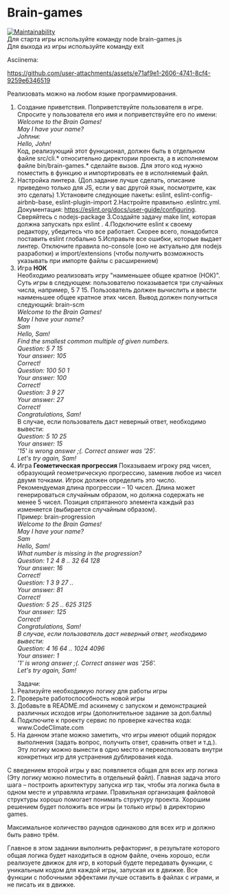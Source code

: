 # Brain-games
[![Maintainability](https://api.codeclimate.com/v1/badges/fa6210fc32de0b6ac60d/maintainability)](https://codeclimate.com/github/lemon571/Methodologies_dev/maintainability) <br>
Для старта игры используйте команду node brain-games.js<br>
Для выхода из игры используйте команду exit

Asciinema:


https://github.com/user-attachments/assets/e71af9e1-2606-4741-8cf4-9259e6346519


Реализовать можно на любом языке программирования.
1) Создание приветствия.
Поприветствуйте пользователя в игре. Спросите у пользователя его имя и поприветствуйте его по имени:<br>
*Welcome to the Brain Games!<br>
May I have your name? <br>
Johnни:<br>
Hello, John!*
<br>Код, реализующий этот функционал, должен быть в отдельном файле src/cli.* относительно директории проекта, а в исполняемом файле bin/brain-games.* сделайте вызов. Для этого код нужно поместить в функцию и импортировать ее в исполняемый файл.<br>
3) Настройка линтера. (Доп.задание лучше сделать, описание приведено только для JS, если у вас другой язык, посмотрите, как это сделать)  1.Установите следующие пакеты: eslint, eslint-config-airbnb-base, eslint-plugin-import  2.Настройте правильно .eslintrc.yml. Документация: https://eslint.org/docs/user-guide/configuring. Сверяйтесь с nodejs-package  3.Создайте задачу make lint, которая должна запускать npx eslint .  4.Подключите eslint к своему редактору, убедитесь что все работает. Скорее всего, понадобится поставить eslint глобально  5.Исправьте все ошибки, которые выдает линтер. Отключите правила no-console (оно не актуально для nodejs разработки) и import/extensions (чтобы получить возможность указывать при импорте файлы с расширением)<br>
4) Игра **НОК**<br>
Необходимо реализовать игру "наименьшее общее кратное (НОК)". Суть игры в следующем: пользователю показывается три случайных числа, например, 5 7 15. Пользователь должен вычислить и ввести наименьшее общее кратное этих чисел.
Вывод должен получиться следующий:
brain-scm<br>
*Welcome to the Brain Games!<br>
May I have your name?<br>
Sam<br>
Hello, Sam!<br>
Find the smallest common multiple of given numbers.<br>
Question: 5 7 15<br>
Your answer: 105<br>
Correct!<br>
Question: 100 50 1<br>
Your answer: 100<br>
Correct!<br>
Question: 3 9 27<br>
Your answer: 27<br>
Correct!<br>
Congratulations, Sam!*<br>
В случае, если пользователь даст неверный ответ, необходимо вывести:<br>
*Question: 5 10 25<br>
Your answer: 15<br>
'15' is wrong answer ;(. Correct answer was '25'.<br>
Let's try again, Sam!*<br>
5) Игра **Геометическая прогрессия**
Показываем игроку ряд чисел, образующий геометрическую прогрессию, заменив любое из чисел двумя точками. Игрок должен определить это число. Рекомендуемая длина прогрессии – 10 чисел. Длина может генерироваться случайным образом, но должна содержать не менее 5 чисел. Позиция спрятанного элемента каждый раз изменяется (выбирается случайным образом).<br>
Пример:
brain-progression<br>
*Welcome to the Brain Games!<br>
May I have your name?<br>
Sam<br>
Hello, Sam!<br>
What number is missing in the progression?<br>
Question: 1 2 4 8  .. 32 64 128<br>
Your answer: 16<br>
Correct!<br>
Question: 1 3 9 27 ..<br>
Your answer: 81<br>
Correct!<br>
Question: 5 25 .. 625 3125<br>
Your answer: 125<br>
Correct!<br>
Congratulations, Sam!<br>
В случае, если пользователь даст неверный ответ, необходимо вывести:<br>
Question: 4 16 64 .. 1024 4096<br>
Your answer:  1<br>
'1' is wrong answer ;(. Correct answer was '256'.<br>
Let's try again, Sam!*<br>
<ol>Задачи:
  <li>Реализуйте необходимую логику для работы игры</li>
  <li>Проверьте работоспособность новой игры</li>
  <li>Добавьте в README.md аскинему с запуском и демонстрацией различных исходов игры (дополнительное задание за доп.баллы)</li>
  <li>Подключите к проекту сервис по проверке качества кода: www.CodeClimate.com</li>
  <li>На данном этапе можно заметить, что игры имеют общий порядок выполнения (задать вопрос, получить ответ, сравнить ответ и т.д.). Эту логику можно вынести в одно место и переиспользовать внутри конкретных игр для устранения дублирования кода.</li></ol>
<p>С введением второй игры у вас появляется общая для всех игр логика (Эту логику можно поместить в отдельный файл). Главная задача этого шага – построить архитектуру запуска игр так, чтобы эта логика была в одном месте и управляла играми.
Правильная организация файловой структуры хорошо помогает понимать структуру проекта. Хорошим решением будет положить все игры (и только игры) в директорию games.</p>
Максимальное количество раундов одинаково для всех игр и должно быть равно трём.<br>
<p>Главное в этом задании выполнить рефакторинг, в результате которого общая логика будет находиться в одном файле, очень хорошо, если реализуете движок для игр, в который будете передавать функции, с уникальным кодом для каждой игры, запуская их в движке. Все функции с побочными эффектами лучше оставить в файлах с играми, и не писать их в движке.</p>
